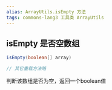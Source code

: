 ```yaml
---
alias: ArrayUtils.isEmpty 方法
tags: commons-lang3 工具类 ArrayUtils 
---
```



## isEmpty 是否空数组

```java
isEmpty(boolean[] array)

// 其它重载方法略
```

判断该数组是否为空，返回一个boolean值

